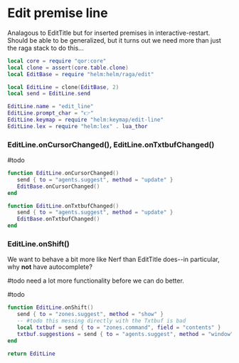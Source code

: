 # Edit premise line

Analagous to EditTitle but for inserted premises in interactive\-restart\.
Should be able to be generalized, but it turns out we need more than just
the raga stack to do this\.\.\.


```lua
local core = require "qor:core"
local clone = assert(core.table.clone)
local EditBase = require "helm:helm/raga/edit"

local EditLine = clone(EditBase, 2)
local send = EditLine.send

EditLine.name = "edit_line"
EditLine.prompt_char = "👉"
EditLine.keymap = require "helm:keymap/edit-line"
EditLine.lex = require "helm:lex" . lua_thor
```


### EditLine\.onCursorChanged\(\), EditLine\.onTxtbufChanged\(\)

\#todo

```lua
function EditLine.onCursorChanged()
   send { to = "agents.suggest", method = "update" }
   EditBase.onCursorChanged()
end

function EditLine.onTxtbufChanged()
   send { to = "agents.suggest", method = "update" }
   EditBase.onTxtbufChanged()
end
```


### EditLine\.onShift\(\)

We want to behave a bit more like Nerf than EditTitle does\-\-in particular, why
**not** have autocomplete?

\#todo
need a lot more functionality before we can do better\.

\#todo

```lua
function EditLine.onShift()
   send { to = "zones.suggest", method = "show" }
   -- #todo this messing directly with the Txtbuf is bad
   local txtbuf = send { to = "zones.command", field = "contents" }
   txtbuf.suggestions = send { to = "agents.suggest", method = "window" }
end
```


```lua
return EditLine
```